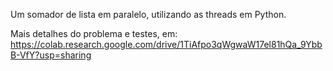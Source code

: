 Um somador de lista em paralelo, utilizando as threads em Python.

Mais detalhes do problema e testes, em: https://colab.research.google.com/drive/1TiAfpo3qWgwaW17el81hQa_9YbbB-VfY?usp=sharing
